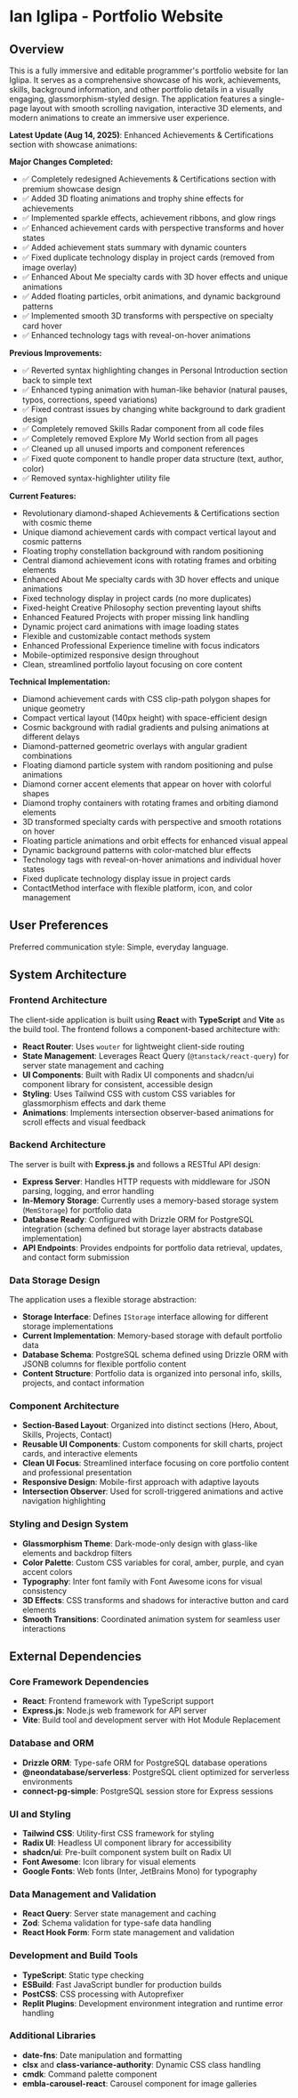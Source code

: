 # Ian Iglipa - Portfolio Website

## Overview

This is a fully immersive and editable programmer's portfolio website for Ian Iglipa. It serves as a comprehensive showcase of his work, achievements, skills, background information, and other portfolio details in a visually engaging, glassmorphism-styled design. The application features a single-page layout with smooth scrolling navigation, interactive 3D elements, and modern animations to create an immersive user experience.

**Latest Update (Aug 14, 2025)**: Enhanced Achievements & Certifications section with showcase animations:

**Major Changes Completed:**
- ✅ Completely redesigned Achievements & Certifications section with premium showcase design
- ✅ Added 3D floating animations and trophy shine effects for achievements
- ✅ Implemented sparkle effects, achievement ribbons, and glow rings
- ✅ Enhanced achievement cards with perspective transforms and hover states
- ✅ Added achievement stats summary with dynamic counters
- ✅ Fixed duplicate technology display in project cards (removed from image overlay)
- ✅ Enhanced About Me specialty cards with 3D hover effects and unique animations
- ✅ Added floating particles, orbit animations, and dynamic background patterns
- ✅ Implemented smooth 3D transforms with perspective on specialty card hover
- ✅ Enhanced technology tags with reveal-on-hover animations

**Previous Improvements:**
- ✅ Reverted syntax highlighting changes in Personal Introduction section back to simple text
- ✅ Enhanced typing animation with human-like behavior (natural pauses, typos, corrections, speed variations)
- ✅ Fixed contrast issues by changing white background to dark gradient design
- ✅ Completely removed Skills Radar component from all code files
- ✅ Completely removed Explore My World section from all pages
- ✅ Cleaned up all unused imports and component references
- ✅ Fixed quote component to handle proper data structure (text, author, color)
- ✅ Removed syntax-highlighter utility file

**Current Features:**
- Revolutionary diamond-shaped Achievements & Certifications section with cosmic theme
- Unique diamond achievement cards with compact vertical layout and cosmic patterns
- Floating trophy constellation background with random positioning
- Central diamond achievement icons with rotating frames and orbiting elements
- Enhanced About Me specialty cards with 3D hover effects and unique animations
- Fixed technology display in project cards (no more duplicates)
- Fixed-height Creative Philosophy section preventing layout shifts
- Enhanced Featured Projects with proper missing link handling
- Dynamic project card animations with image loading states
- Flexible and customizable contact methods system
- Enhanced Professional Experience timeline with focus indicators
- Mobile-optimized responsive design throughout
- Clean, streamlined portfolio layout focusing on core content

**Technical Implementation:**
- Diamond achievement cards with CSS clip-path polygon shapes for unique geometry
- Compact vertical layout (140px height) with space-efficient design
- Cosmic background with radial gradients and pulsing animations at different delays
- Diamond-patterned geometric overlays with angular gradient combinations
- Floating diamond particle system with random positioning and pulse animations
- Diamond corner accent elements that appear on hover with colorful shapes
- Diamond trophy containers with rotating frames and orbiting diamond elements
- 3D transformed specialty cards with perspective and smooth rotations on hover
- Floating particle animations and orbit effects for enhanced visual appeal
- Dynamic background patterns with color-matched blur effects
- Technology tags with reveal-on-hover animations and individual hover states
- Fixed duplicate technology display issue in project cards
- ContactMethod interface with flexible platform, icon, and color management

## User Preferences

Preferred communication style: Simple, everyday language.

## System Architecture

### Frontend Architecture
The client-side application is built using **React** with **TypeScript** and **Vite** as the build tool. The frontend follows a component-based architecture with:
- **React Router**: Uses `wouter` for lightweight client-side routing
- **State Management**: Leverages React Query (`@tanstack/react-query`) for server state management and caching
- **UI Components**: Built with Radix UI components and shadcn/ui component library for consistent, accessible design
- **Styling**: Uses Tailwind CSS with custom CSS variables for glassmorphism effects and dark theme
- **Animations**: Implements intersection observer-based animations for scroll effects and visual feedback

### Backend Architecture
The server is built with **Express.js** and follows a RESTful API design:
- **Express Server**: Handles HTTP requests with middleware for JSON parsing, logging, and error handling
- **In-Memory Storage**: Currently uses a memory-based storage system (`MemStorage`) for portfolio data
- **Database Ready**: Configured with Drizzle ORM for PostgreSQL integration (schema defined but storage layer abstracts database implementation)
- **API Endpoints**: Provides endpoints for portfolio data retrieval, updates, and contact form submission

### Data Storage Design
The application uses a flexible storage abstraction:
- **Storage Interface**: Defines `IStorage` interface allowing for different storage implementations
- **Current Implementation**: Memory-based storage with default portfolio data
- **Database Schema**: PostgreSQL schema defined using Drizzle ORM with JSONB columns for flexible portfolio content
- **Content Structure**: Portfolio data is organized into personal info, skills, projects, and contact information

### Component Architecture
- **Section-Based Layout**: Organized into distinct sections (Hero, About, Skills, Projects, Contact)
- **Reusable UI Components**: Custom components for skill charts, project cards, and interactive elements
- **Clean UI Focus**: Streamlined interface focusing on core portfolio content and professional presentation
- **Responsive Design**: Mobile-first approach with adaptive layouts
- **Intersection Observer**: Used for scroll-triggered animations and active navigation highlighting

### Styling and Design System
- **Glassmorphism Theme**: Dark-mode-only design with glass-like elements and backdrop filters
- **Color Palette**: Custom CSS variables for coral, amber, purple, and cyan accent colors
- **Typography**: Inter font family with Font Awesome icons for visual consistency
- **3D Effects**: CSS transforms and shadows for interactive button and card elements
- **Smooth Transitions**: Coordinated animation system for seamless user interactions

## External Dependencies

### Core Framework Dependencies
- **React**: Frontend framework with TypeScript support
- **Express.js**: Node.js web framework for API server
- **Vite**: Build tool and development server with Hot Module Replacement

### Database and ORM
- **Drizzle ORM**: Type-safe ORM for PostgreSQL database operations
- **@neondatabase/serverless**: PostgreSQL client optimized for serverless environments
- **connect-pg-simple**: PostgreSQL session store for Express sessions

### UI and Styling
- **Tailwind CSS**: Utility-first CSS framework for styling
- **Radix UI**: Headless UI component library for accessibility
- **shadcn/ui**: Pre-built component system built on Radix UI
- **Font Awesome**: Icon library for visual elements
- **Google Fonts**: Web fonts (Inter, JetBrains Mono) for typography

### Data Management and Validation
- **React Query**: Server state management and caching
- **Zod**: Schema validation for type-safe data handling
- **React Hook Form**: Form state management and validation

### Development and Build Tools
- **TypeScript**: Static type checking
- **ESBuild**: Fast JavaScript bundler for production builds
- **PostCSS**: CSS processing with Autoprefixer
- **Replit Plugins**: Development environment integration and runtime error handling

### Additional Libraries
- **date-fns**: Date manipulation and formatting
- **clsx** and **class-variance-authority**: Dynamic CSS class handling
- **cmdk**: Command palette component
- **embla-carousel-react**: Carousel component for image galleries